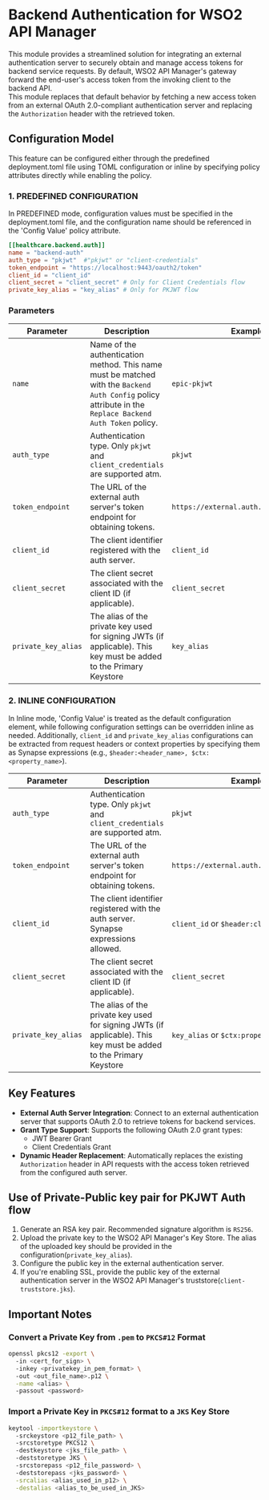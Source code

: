# Backend Authentication for WSO2 API Manager

This module provides a streamlined solution for integrating an external authentication server to securely obtain and 
manage access tokens for backend service requests. By default, WSO2 API Manager's gateway forward the end-user's access token 
from the invoking client to the backend API. 
<br>This module replaces that default behavior by fetching a new access token 
from an external OAuth 2.0-compliant authentication server and replacing the `Authorization` header with the 
retrieved token.

## Configuration Model
This feature can be configured either through the predefined deployment.toml file using TOML configuration or inline by 
specifying policy attributes directly while enabling the policy.

### 1. PREDEFINED CONFIGURATION

In PREDEFINED mode, configuration values must be specified in the deployment.toml file, and the configuration name 
should be referenced in the 'Config Value' policy attribute.

```toml
[[healthcare.backend.auth]]
name = "backend-auth"
auth_type = "pkjwt"  #"pkjwt" or "client-credentials"
token_endpoint = "https://localhost:9443/oauth2/token"
client_id = "client_id"
client_secret = "client_secret" # Only for Client Credentials flow
private_key_alias = "key_alias" # Only for PKJWT flow
```
###  Parameters

| Parameter           | Description                                                                                                                                              | Example Value                                 |
|---------------------|----------------------------------------------------------------------------------------------------------------------------------------------------------|-----------------------------------------------|
| `name`              | Name of the authentication method. This name must be matched with the `Backend Auth Config` policy attribute in the `Replace Backend Auth Token` policy. | `epic-pkjwt`                                  |
| `auth_type`         | Authentication type. Only `pkjwt` and `client_credentials` are supported atm.                                                                            | `pkjwt`                                       |
| `token_endpoint`    | The URL of the external auth server's token endpoint for obtaining tokens.                                                                               | `https://external.auth.com:9443/oauth2/token` |
| `client_id`         | The client identifier registered with the auth server.                                                                                                   | `client_id`                                   |
| `client_secret`     | The client secret associated with the client ID (if applicable).                                                                                         | `client_secret`                               |
| `private_key_alias` | The alias of the private key used for signing JWTs (if applicable). This key must be added to the Primary Keystore                                       | `key_alias`                                   |

### 2. INLINE CONFIGURATION

In Inline mode, 'Config Value' is treated as the default configuration element, while following configuration settings 
can be overridden inline as needed. Additionally, `client_id` and `private_key_alias` configurations can be extracted from 
request headers or context properties by specifying them as Synapse expressions (e.g., `$header:<header_name>, $ctx:<property_name>`).

| Parameter           | Description                                                                                                        | Example Value                                 |
|---------------------|--------------------------------------------------------------------------------------------------------------------|-----------------------------------------------|
| `auth_type`         | Authentication type. Only `pkjwt` and `client_credentials` are supported atm.                                      | `pkjwt`                                       |
| `token_endpoint`    | The URL of the external auth server's token endpoint for obtaining tokens.                                         | `https://external.auth.com:9443/oauth2/token` |
| `client_id`         | The client identifier registered with the auth server. Synapse expressions allowed.                                | `client_id` or `$header:client_id`            |
| `client_secret`     | The client secret associated with the client ID (if applicable).                                                   | `client_secret`                               |
| `private_key_alias` | The alias of the private key used for signing JWTs (if applicable). This key must be added to the Primary Keystore | `key_alias` or `$ctx:property`                |


## Key Features

- **External Auth Server Integration**: Connect to an external authentication server that supports OAuth 2.0 to 
retrieve tokens for backend services.
- **Grant Type Support**: Supports the following OAuth 2.0 grant types:
    - JWT Bearer Grant
    - Client Credentials Grant
- **Dynamic Header Replacement**: Automatically replaces the existing `Authorization` header in API requests with the 
access token retrieved from the configured auth server.

## Use of Private-Public key pair for PKJWT Auth flow
1. Generate an RSA key pair. Recommended signature algorithm is `RS256`.
2. Upload the private key to the WSO2 API Manager's Key Store. The alias of the uploaded key should be 
provided in the configuration(`private_key_alias`).
3. Configure the public key in the external authentication server.
4. If you're enabling SSL, provide the public key of the external authentication server in the 
WSO2 API Manager's truststore(`client-truststore.jks`).


## Important Notes
### Convert a Private Key from `.pem` to `PKCS#12` Format
```bash 
openssl pkcs12 -export \                                           
  -in <cert_for_sign> \  
  -inkey <privatekey_in_pem_format> \    
  -out <out_file_name>.p12 \
  -name <alias> \   
  -passout <password>
``` 

### Import a Private Key in `PKCS#12` format to a `JKS` Key Store
```bash
keytool -importkeystore \ 
  -srckeystore <p12_file_path> \ 
  -srcstoretype PKCS12 \ 
  -destkeystore <jks_file_path> \ 
  -deststoretype JKS \ 
  -srcstorepass <p12_file_password> \ 
  -deststorepass <jks_password> \
  -srcalias <alias_used_in_p12> \
  -destalias <alias_to_be_used_in_JKS>
```


